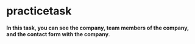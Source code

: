 # practicetask
**In this task, you can see the company, team members of the company, and the contact form with the company**.
